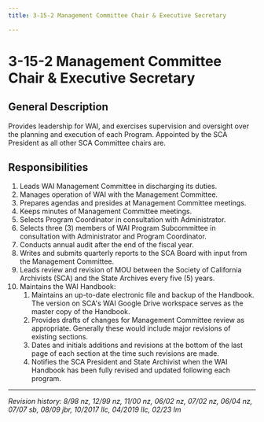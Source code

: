 ```yaml
---
title: 3-15-2 Management Committee Chair & Executive Secretary

---
```


# 3-15-2 Management Committee Chair & Executive Secretary

## General Description

Provides leadership for WAI, and exercises supervision and oversight over the planning and execution of each Program. Appointed by the SCA President as all other SCA Committee chairs are.

## Responsibilities

1. Leads WAI Management Committee in discharging its duties.
2. Manages operation of WAI with the Management Committee.
3. Prepares agendas and presides at Management Committee meetings.
4. Keeps minutes of Management Committee meetings.
5. Selects Program Coordinator in consultation with Administrator.
6. Selects three (3) members of WAI Program Subcommittee in consultation with Administrator and Program Coordinator.
7. Conducts annual audit after the end of the fiscal year.
8. Writes and submits quarterly reports to the SCA Board with input from the Management Committee.
9. Leads review and revision of MOU between the Society of California Archivists (SCA) and the State Archives every five (5) years.
10.	Maintains the WAI Handbook:
    1. Maintains an up-to-date electronic file and backup of the Handbook. The version on SCA's WAI Google Drive workspace serves as the master copy of the Handbook. 
    1. Provides drafts of changes for Management Committee review as appropriate. Generally these would include major revisions of existing sections.
    1. Dates and initials additions and revisions at the bottom of the last page of each section at the time such revisions are made.
    1. Notifies the SCA President and State Archivist when the WAI Handbook has been fully revised and updated following each program.


***

_Revision history: 8/98 nz, 12/99 nz, 11/00 nz, 06/02 nz, 07/02 nz, 06/04 nz, 07/07 sb, 08/09 jbr, 10/2017 llc, 04/2019 llc, 02/23 lm_
